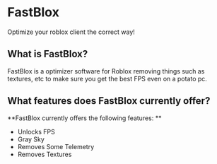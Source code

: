 # FastBlox
Optimize your roblox client the correct way!

## What is FastBlox?
FastBlox is a optimizer software for Roblox removing things such as textures, etc to make sure you get the best FPS even on a potato pc.

## What features does FastBlox currently offer?
**FastBlox currently offers the following features: **
- Unlocks FPS
- Gray Sky
- Removes Some Telemetry
- Removes Textures

